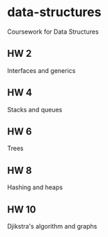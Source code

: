 # data-structures
Coursework for Data Structures

## HW 2
Interfaces and generics
## HW 4
Stacks and queues
## HW 6
Trees
## HW 8
Hashing and heaps
## HW 10
Djikstra's algorithm and graphs
